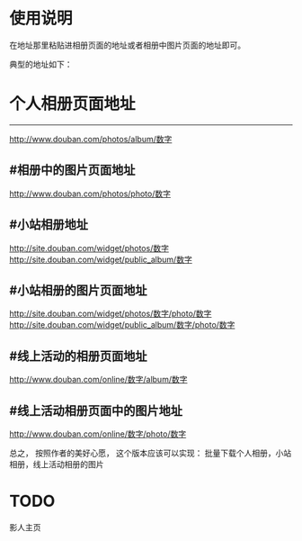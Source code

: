 使用说明
================

在地址那里粘贴进相册页面的地址或者相册中图片页面的地址即可。

典型的地址如下：

# 个人相册页面地址
-------------------------------------
 http://www.douban.com/photos/album/数字

#相册中的图片页面地址
-------------------------------------
 http://www.douban.com/photos/photo/数字

#小站相册地址
-------------------------------------
 http://site.douban.com/widget/photos/数字
 http://site.douban.com/widget/public_album/数字

#小站相册的图片页面地址
-------------------------------------
http://site.douban.com/widget/photos/数字/photo/数字
http://site.douban.com/widget/public_album/数字/photo/数字

#线上活动的相册页面地址
-------------------------------------
http://www.douban.com/online/数字/album/数字

#线上活动相册页面中的图片地址
-------------------------------------
http://www.douban.com/online/数字/photo/数字

总之，
按照作者的美好心愿，
这个版本应该可以实现：
	批量下载个人相册，小站相册，线上活动相册的图片


TODO
================

影人主页
